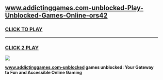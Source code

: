 
## www.addictinggames.com-unblocked-Play-Unblocked-Games-Online-ors42
<h3>
<a href="https://premium76.site?title=www.addictinggames.com-unblocked&ref=25A">CLICK TO PLAY</a></h3>
<hr>

<h3>
<a href="https://premium76.site?title=www.addictinggames.com-unblocked&ref=25A">CLICK 2 PLAY</a>
  
</h3>

<a href="https://premium76.site?title=www.addictinggames.com-unblocked&ref=25A"><img src="https://clearcache.store/games.png"></a>


**www.addictinggames.com-unblocked games unblocked: Your Gateway to Fun and Accessible Online Gaming**
